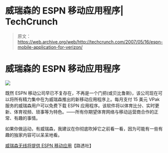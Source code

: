 # 威瑞森的 ESPN 移动应用程序| TechCrunch

> 原文：<https://web.archive.org/web/http://techcrunch.com/2007/05/16/espn-mobile-application-for-verizon/>

# 威瑞森的 ESPN 移动应用程序

![](img/483b7b56579b38756092e75886367e9c.png)

既然 ESPN 移动公司早已不复存在，不再是一个门把(或贝比鲁斯)，该公司现在可以将所有精力集中在为威瑞森推出的新移动应用程序上。每月支付 15 美元 VPak 服务的威瑞森用户可以免费下载 ESPN 应用程序。该软件将以体育比分、实时更新、体育视频、琐事等为特色。——所有你期望体育网络与移动运营商合作的正常、有趣的事情。

如果你做运动，有威瑞森，我建议在你彻底吹掉它之前看一看，因为可能有一些有趣的独家内容可以呆呆地看。

[威瑞森无线将提供 ESPN 移动应用](https://web.archive.org/web/20130628153832/http://today.reuters.com/news/articlenews.aspx?type=technologyNews&storyid=2007-05-16T115241Z_01_N15189983_RTRUKOC_0_US-VERIZON-ESPN.xml)【路透社】